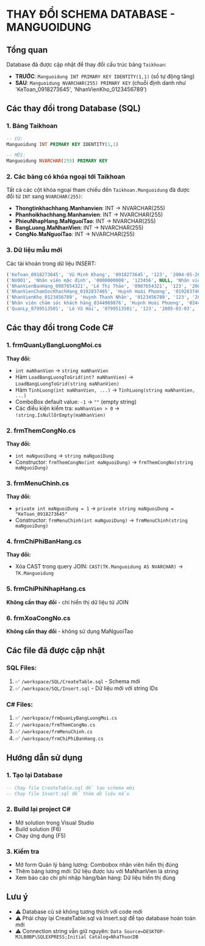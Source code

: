 # THAY ĐỔI SCHEMA DATABASE - MANGUOIDUNG

## Tổng quan
Database đã được cập nhật để thay đổi cấu trúc bảng `Taikhoan`:
- **TRƯỚC**: `Manguoidung INT PRIMARY KEY IDENTITY(1,1)` (số tự động tăng)
- **SAU**: `Manguoidung NVARCHAR(255) PRIMARY KEY` (chuỗi định danh như 'KeToan_0918273645', 'NhanVienKho_0123456789')

## Các thay đổi trong Database (SQL)

### 1. Bảng Taikhoan
```sql
-- CŨ:
Manguoidung INT PRIMARY KEY IDENTITY(1,1)

-- MỚI:
Manguoidung NVARCHAR(255) PRIMARY KEY
```

### 2. Các bảng có khóa ngoại tới Taikhoan
Tất cả các cột khóa ngoại tham chiếu đến `Taikhoan.Manguoidung` đã được đổi từ `INT` sang `NVARCHAR(255)`:

- **Thongtinkhachhang.Manhanvien**: INT → NVARCHAR(255)
- **Phanhoikhachhang.Manhanvien**: INT → NVARCHAR(255)
- **PhieuNhapHang.MaNguoiTao**: INT → NVARCHAR(255)
- **BangLuong.MaNhanVien**: INT → NVARCHAR(255)
- **CongNo.MaNguoiTao**: INT → NVARCHAR(255)

### 3. Dữ liệu mẫu mới
Các tài khoản trong dữ liệu INSERT:
```sql
('KeToan_0918273645', 'Vũ Minh Khang', '0918273645', '123', '2004-05-26', 'Kế toán')
('NV001', 'Nhân viên mặc định', '0000000000', '123456', NULL, 'Nhân viên bán hàng')
('NhanVienBanHang_0987654321', 'Lê Thị Thảo', '0987654321', '123', '2002-04-17', 'Nhân viên bán hàng')
('NhanVienChamSocKhachHang_0192837465', 'Huỳnh Hoài Phương', '0192837465', '123', '2004-08-17', 'Nhân viên chăm sóc khách hàng')
('NhanVienKho_0123456789', 'Huỳnh Thanh Nhân', '0123456789', '123', '2001-03-19', 'Nhân viên kho')
('Nhân viên chăm sóc khách hàng_0344969876', 'Huỳnh Hoài Phương', '0344969876', '1234', '1991-02-08', 'Nhân viên chăm sóc khách hàng')
('QuanLy_0799513501', 'Lê Vũ Hải', '0799513501', '123', '2005-03-03', 'Quản lý')
```

## Các thay đổi trong Code C#

### 1. frmQuanLyBangLuongMoi.cs
**Thay đổi:**
- `int maNhanVien` → `string maNhanVien`
- Hàm `LoadBangLuongToGrid(int? maNhanVien)` → `LoadBangLuongToGrid(string maNhanVien)`
- Hàm `TinhLuong(int maNhanVien, ...)` → `TinhLuong(string maNhanVien, ...)`
- ComboBox default value: `-1` → `""` (empty string)
- Các điều kiện kiểm tra: `maNhanVien > 0` → `!string.IsNullOrEmpty(maNhanVien)`

### 2. frmThemCongNo.cs
**Thay đổi:**
- `int maNguoiDung` → `string maNguoiDung`
- Constructor: `frmThemCongNo(int maNguoiDung)` → `frmThemCongNo(string maNguoiDung)`

### 3. frmMenuChinh.cs
**Thay đổi:**
- `private int maNguoiDung = 1` → `private string maNguoiDung = "KeToan_0918273645"`
- Constructor: `frmMenuChinh(int maNguoiDung)` → `frmMenuChinh(string maNguoiDung)`

### 4. frmChiPhiBanHang.cs
**Thay đổi:**
- Xóa CAST trong query JOIN: `CAST(TK.Manguoidung AS NVARCHAR)` → `TK.Manguoidung`

### 5. frmChiPhiNhapHang.cs
**Không cần thay đổi** - chỉ hiển thị dữ liệu từ JOIN

### 6. frmXoaCongNo.cs
**Không cần thay đổi** - không sử dụng MaNguoiTao

## Các file đã được cập nhật

### SQL Files:
1. ✅ `/workspace/SQL/CreateTable.sql` - Schema mới
2. ✅ `/workspace/SQL/Insert.sql` - Dữ liệu mới với string IDs

### C# Files:
1. ✅ `/workspace/frmQuanLyBangLuongMoi.cs`
2. ✅ `/workspace/frmThemCongNo.cs`
3. ✅ `/workspace/frmMenuChinh.cs`
4. ✅ `/workspace/frmChiPhiBanHang.cs`

## Hướng dẫn sử dụng

### 1. Tạo lại Database
```sql
-- Chạy file CreateTable.sql để tạo schema mới
-- Chạy file Insert.sql để thêm dữ liệu mẫu
```

### 2. Build lại project C#
- Mở solution trong Visual Studio
- Build solution (F6)
- Chạy ứng dụng (F5)

### 3. Kiểm tra
- Mở form Quản lý bảng lương: Combobox nhân viên hiển thị đúng
- Thêm bảng lương mới: Dữ liệu được lưu với MaNhanVien là string
- Xem báo cáo chi phí nhập hàng/bán hàng: Dữ liệu hiển thị đúng

## Lưu ý
- ⚠️ Database cũ sẽ không tương thích với code mới
- ⚠️ Phải chạy lại CreateTable.sql và Insert.sql để tạo database hoàn toàn mới
- ⚠️ Connection string vẫn giữ nguyên: `Data Source=DESKTOP-MJLB0BP\SQLEXPRESS;Initial Catalog=NhaThuocDB`
